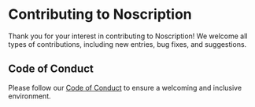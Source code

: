 # Contributing to Noscription

Thank you for your interest in contributing to Noscription! We welcome all types of contributions, including new entries, bug fixes, and suggestions.


## Code of Conduct

Please follow our [Code of Conduct](CODE_OF_CONDUCT.md) to ensure a welcoming and inclusive environment.
